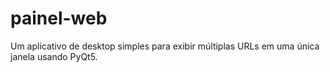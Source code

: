 # painel-web
Um aplicativo de desktop simples para exibir múltiplas URLs em uma única janela usando PyQt5.
